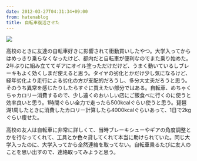 ```yaml
---
date: 2012-03-27T04:31:34+09:00
from: hatenablog
title: 自転車復活させた
---
```


<p><img src="http://dl.dropbox.com/u/5978869/image/20120327_042127.png" class="frame"></p><p>高校のときに友達の自転車好きに影響されて衝動買いしたやつ。大学入ってからはめっきり乗らなくなったけど、都内だと自転車が便利なのでまた乗り始めた。2年ぶりに組み立ててギアにオイル塗っただけだけど、うまく動いているしブレーキもよく効くしまだ使えると思う。タイヤの劣化とかだけ少し気になるけど、経年劣化より走行による劣化の方が支配的だろうし、多分大丈夫だろうと思う。そのうち異常を感じたりしたらすぐに買えたい部分ではある。自転車、めちゃくちゃカロリー消費するので、少し遠くのおいしい店にご飯食べに行くのに使うと効率良いと思う。1時間ぐらい全力で走ったら500kcalぐらい使うと思う。琵琶湖1周したときに消費したカロリー計算したら4000kcalぐらいあって、1日で2kgぐらい痩せた。</p><p>高校の友人は自転車に非常に詳しくて、当時ブレーキシューやギアの角度調整とかを行なってくれて、工具とか色々貸してくれて本当に助けられていた。同じ大学入ったのに、大学入ってから全然連絡を取ってない。自転車乗るたびに友人のことを思い出すので、連絡取ってみようと思う。</p>

